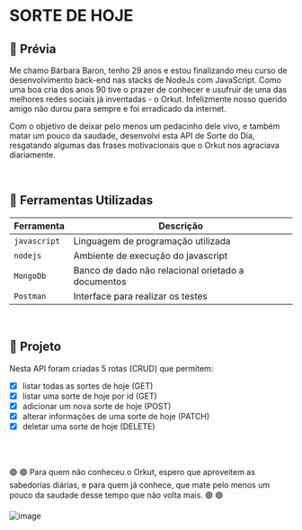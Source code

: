 # SORTE DE HOJE

## :rainbow: Prévia

Me chamo Bárbara Baron, tenho 29 anos e estou finalizando meu curso de desenvolvimento back-end nas stacks de NodeJs com JavaScript. Como uma boa cria dos anos 90 tive o prazer de conhecer e usufruir de uma das melhores redes sociais já inventadas - o Orkut. Infelizmente nosso querido amigo não durou para sempre e foi erradicado da internet. 

Com o objetivo de deixar pelo menos um pedacinho dele vivo, e também matar um pouco da saudade, desenvolvi esta API de Sorte do Dia, resgatando algumas das frases motivacionais que o Orkut nos agraciava diariamente.

<br>

## :wrench: Ferramentas Utilizadas

| Ferramenta | Descrição |
| --- | --- |
| `javascript` | Linguagem de programação utilizada |
| `nodejs` | Ambiente de execução do javascript|
| `MongoDb` | Banco de dado não relacional orietado a documentos|
| `Postman` | Interface para realizar os testes|

 <br>

## :bookmark: Projeto

Nesta API foram criadas 5 rotas (CRUD) que permitem: 

- [x] listar todas as sortes de hoje (GET)
- [x] listar uma sorte de hoje por id (GET)
- [x] adicionar um nova sorte de hoje (POST)
- [x] alterar informações de uma sorte de hoje (PATCH)
- [x] deletar uma sorte de hoje (DELETE)

<br>
<br>

:purple_circle: :purple_circle: Para quem não conheceu o Orkut, espero que aproveitem as sabedorias diárias, e para quem já conhece, que mate pelo menos um pouco da saudade desse tempo que não volta mais. :purple_circle: :purple_circle:

![image](http://www.scrapsweb.com.br/arquivos/Diversas/scrapsweb_diversas-663177.gif)